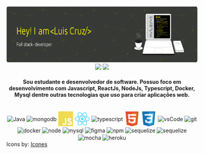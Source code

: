 <div align="center">
   <img src='./img-header.png' height="148em"/>
   <img height="158em" src="https://github-readme-stats.vercel.app/api?username=LuisCarlosCruz&show_icons=true&theme=slateorange&include_all_commits=true&count_private=true"/>
   <img height="158em" src="https://github-readme-stats.vercel.app/api/top-langs/?username=LuisCarlosCruz&layout=compact&langs_count=7&theme=slateorange"/>
   <h4>Sou estudante e desenvolvedor de software. Possuo foco em desenvolvimento com Javascript, ReactJs, NodeJs, Typescript, Docker, Mysql dentre outras tecnologias que uso para criar aplicações web.</h4>
</div>
<div style="display: inline_block" align="center"><br> 
   <img align="center" alt="Java" width="40" src="https://img.icons8.com/color/344/java-coffee-cup-logo--v1.png">
   <img align="center" alt="mongodb" width="40" src="https://img.icons8.com/external-tal-revivo-shadow-tal-revivo/344/external-mongodb-a-cross-platform-document-oriented-database-program-logo-shadow-tal-revivo.png">
   <img align="center" alt="Js" width="40" src="https://raw.githubusercontent.com/devicons/devicon/master/icons/javascript/javascript-plain.svg">
   <img align="center" alt="React" width="40" src="https://raw.githubusercontent.com/devicons/devicon/master/icons/react/react-original.svg">
   <img align="center" alt="typescript" width="50" src="https://img.icons8.com/color/48/000000/typescript.png"/>
   <img align="center" alt="HTML" width="40" src="https://raw.githubusercontent.com/devicons/devicon/master/icons/html5/html5-original.svg">
   <img align="center" alt="CSS" width="40" src="https://raw.githubusercontent.com/devicons/devicon/master/icons/css3/css3-original.svg">
   <img align="center" alt="vsCode" width="40" src="https://img.icons8.com/fluency/50/000000/visual-studio-code-2019.png"/>
   <img align="center" alt="git" width="40" src="https://img.icons8.com/color/50/000000/git.png"/>
   <img align="center" alt="docker" width="40" src="https://img.icons8.com/fluency/50/000000/docker.png"/>
   <img align="center" alt="node" width="40" src="https://img.icons8.com/fluency/50/000000/node-js.png"/>
   <img align="center" alt="mysql" width="40"  src="https://img.icons8.com/fluency/50/000000/mysql-logo.png"/>
   <img align="center" alt="figma" width="40"  src="https://img.icons8.com/color/344/figma--v1.png"/>
   <img align="center" alt="npm" width="40"  src="https://cdn.jsdelivr.net/gh/devicons/devicon/icons/npm/npm-original-wordmark.svg"/>
   <img align="center" alt="sequelize" width="40"  src="https://cdn.jsdelivr.net/gh/devicons/devicon/icons/sequelize/sequelize-original.svg"/>
   <img align="center" alt="sequelize" width="40"  src="https://cdn.jsdelivr.net/gh/devicons/devicon/icons/jest/jest-plain.svg"/>
   <img align="center" alt="mocha" width="40"  src="https://cdn.jsdelivr.net/gh/devicons/devicon/icons/mocha/mocha-plain.svg"/>
   <img align="center" alt="heroku" width="40"  src="https://cdn.jsdelivr.net/gh/devicons/devicon/icons/heroku/heroku-original.svg"/>
</div>
<div align="left">
   Icons by: <a href="https://icons8.com.br/">Icones</a>
</div>
